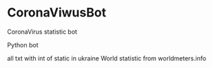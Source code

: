 # CoronaViwusBot
CoronaVirus statistic bot

Python bot

all txt with int of static in ukraine
World statistic from worldmeters.info
